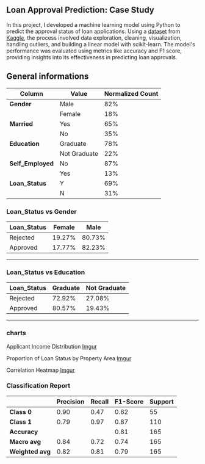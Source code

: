 ## Loan Approval Prediction: Case Study

In this project, I developed a machine learning model using Python to predict the approval status of loan applications. Using a [dataset](https://statso.io/loan-approval-prediction-case-study/) from [Kaggle](https://www.kaggle.com/), the process involved data exploration, cleaning, visualization, handling outliers, and building a linear model with scikit-learn. The model's performance was evaluated using metrics like accuracy and F1 score, providing insights into its effectiveness in predicting loan approvals.

## General informations

| Column        | Value         | Normalized Count |
|---------------|---------------|------------------|
| **Gender**    | Male          | 82%              |
|               | Female        | 18%              |
| **Married**   | Yes           | 65%              |
|               | No            | 35%              |
| **Education** | Graduate      | 78%              |
|               | Not Graduate  | 22%              |
| **Self_Employed** | No       | 87%              |
|               | Yes           | 13%              |
| **Loan_Status** | Y         | 69%              |
|               | N             | 31%              |



### Loan_Status vs Gender

| Loan_Status | Female | Male  |
|-------------|--------|-------|
| Rejected    | 19.27% | 80.73%|
| Approved    | 17.77% | 82.23%|

---

### Loan_Status vs Education

| Loan_Status | Graduate | Not Graduate |
|-------------|----------|--------------|
| Rejected    | 72.92%   | 27.08%       |
| Approved    | 80.57%   | 19.43%       |

---

### charts

Applicant Income Distribution
[Imgur](https://i.imgur.com/QuKifYq.png?1)


Proportion of Loan Status by Property Area
[Imgur](https://i.imgur.com/7QemEDd.png?1)

Correlation Heatmap
[Imgur](https://i.imgur.com/hMshXSr.png?1)


### Classification Report

|              | Precision | Recall | F1-Score | Support |
|--------------|-----------|--------|----------|---------|
| **Class 0**  | 0.90      | 0.47   | 0.62     | 55      |
| **Class 1**  | 0.79      | 0.97   | 0.87     | 110     |
| **Accuracy** |           |        | 0.81     | 165     |
| **Macro avg**| 0.84      | 0.72   | 0.74     | 165     |
| **Weighted avg** | 0.82   | 0.81   | 0.79     | 165     |

